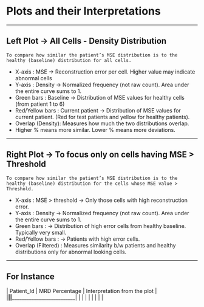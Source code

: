 # Plots and their Interpretations

---

## Left Plot → All Cells - Density Distribution

`To compare how similar the patient’s MSE distribution is to the healthy (baseline) distribution for all cells.` 

- X-axis : MSE  → Reconstruction error per cell. Higher value may indicate       abnormal cells
- Y-axis : Density → Normalized frequency (not raw count). Area under the entire curve sums to 1.
- Green bars : Baseline → Distribution of MSE values for healthy cells (from patient 1 to 6)
- Red/Yellow bars : Current patient → Distribution of MSE values for current patient. (Red for test patients and yellow for healthy patients).
- Overlap (Density): Measures how much the two distributions overlap.
- Higher % means more similar. Lower % means more deviations.

---

## Right Plot → To focus only on cells having MSE > Threshold

`To compare how similar the patient’s MSE distribution is to the healthy (baseline) distribution for the cells whose MSE value > Threshold.`

- X-axis : MSE > threshold  → Only those cells with high reconstruction error.
- Y-axis : Density → Normalized frequency (not raw count). Area under the entire curve sums to 1.
- Green bars : → Distribution of high error cells from healthy baseline. Typically very small.
- Red/Yellow bars : → Patients with high error cells.
- Overlap (Filtered) : Measures similarity b/w patients and healthy distributions only for abnormal looking cells.

---

## For Instance

| Patient_Id | MRD Percentage | Interpretation from the plot |
|____________|________________|______________________________|
|            |                |                              |
|            |                |                              |

